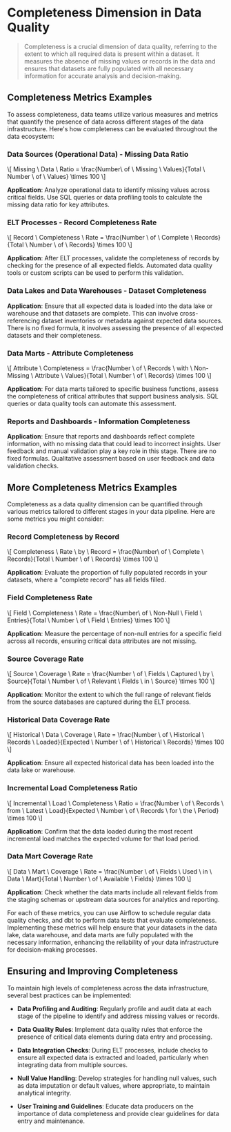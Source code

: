 # Completeness Dimension in Data Quality
> Completeness is a crucial dimension of data quality, referring to the extent to which all required data is present within a dataset. It measures the absence of missing values or records in the data and ensures that datasets are fully populated with all necessary information for accurate analysis and decision-making.

## Completeness Metrics Examples
To assess completeness, data teams utilize various measures and metrics that quantify the presence of data across different stages of the data infrastructure. Here's how completeness can be evaluated throughout the data ecosystem:

### Data Sources (Operational Data) - Missing Data Ratio
\\[ Missing \ Data \ Ratio = \frac{Number\ of \ Missing \ Values}{Total \ Number \ of \ Values} \times 100 \\]

**Application**: Analyze operational data to identify missing values across critical fields. Use SQL queries or data profiling tools to calculate the missing data ratio for key attributes.

### ELT Processes - Record Completeness Rate
\\[ Record \ Completeness \ Rate = \frac{Number \ of \ Complete \ Records}{Total \ Number \ of \ Records} \times 100 \\]

**Application**: After ELT processes, validate the completeness of records by checking for the presence of all expected fields. Automated data quality tools or custom scripts can be used to perform this validation.

### Data Lakes and Data Warehouses - Dataset Completeness
**Application**: Ensure that all expected data is loaded into the data lake or warehouse and that datasets are complete. This can involve cross-referencing dataset inventories or metadata against expected data sources. There is no fixed formula, it involves assessing the presence of all expected datasets and their completeness.

### Data Marts - Attribute Completeness
\\[ Attribute \ Completeness = \frac{Number \ of \ Records \ with \ Non-Missing \ Attribute \ Values}{Total \ Number \ of \ Records} \times 100 \\]

**Application**: For data marts tailored to specific business functions, assess the completeness of critical attributes that support business analysis. SQL queries or data quality tools can automate this assessment.

### Reports and Dashboards - Information Completeness
**Application**: Ensure that reports and dashboards reflect complete information, with no missing data that could lead to incorrect insights. User feedback and manual validation play a key role in this stage. There are no fixed formulas. Qualitative assessment based on user feedback and data validation checks.

## More Completeness Metrics Examples
Completeness as a data quality dimension can be quantified through various metrics tailored to different stages in your data pipeline. Here are some metrics you might consider:

### Record Completeness by Record
\\[ Completeness \ Rate \ by \ Record = \frac{Number\ of \ Complete \ Records}{Total \ Number \ of \ Records} \times 100 \\]

**Application**: Evaluate the proportion of fully populated records in your datasets, where a "complete record" has all fields filled.

### Field Completeness Rate
\\[ Field \ Completeness \ Rate = \frac{Number\ of \ Non-Null \ Field \ Entries}{Total \ Number \ of \ Field \ Entries} \times 100 \\]

**Application**: Measure the percentage of non-null entries for a specific field across all records, ensuring critical data attributes are not missing.

### Source Coverage Rate
\\[ Source \ Coverage \ Rate = \frac{Number \ of \ Fields \ Captured \ by \ Source}{Total \ Number \ of \ Relevant \ Fields \ in \ Source} \times 100 \\]

**Application**: Monitor the extent to which the full range of relevant fields from the source databases are captured during the ELT process.

### Historical Data Coverage Rate
\\[ Historical \ Data \ Coverage \ Rate = \frac{Number \ of \ Historical \ Records \ Loaded}{Expected \ Number \ of \ Historical \ Records} \times 100 \\]

**Application**: Ensure all expected historical data has been loaded into the data lake or warehouse.

### Incremental Load Completeness Ratio
\\[ Incremental \ Load \ Completeness \ Ratio = \frac{Number \ of \ Records \ from \ Latest \ Load}{Expected \ Number \ of \ Records \ for \ the \ Period} \times 100 \\]

**Application**: Confirm that the data loaded during the most recent incremental load matches the expected volume for that load period.

### Data Mart Coverage Rate
\\[ Data \ Mart \ Coverage \ Rate = \frac{Number \ of \ Fields \ Used \ in \ Data \ Mart}{Total \ Number \ of \ Available \ Fields} \times 100 \\]

**Application**: Check whether the data marts include all relevant fields from the staging schemas or upstream data sources for analytics and reporting.

For each of these metrics, you can use Airflow to schedule regular data quality checks, and dbt to perform data tests that evaluate completeness. Implementing these metrics will help ensure that your datasets in the data lake, data warehouse, and data marts are fully populated with the necessary information, enhancing the reliability of your data infrastructure for decision-making processes.

## Ensuring and Improving Completeness
To maintain high levels of completeness across the data infrastructure, several best practices can be implemented:

* **Data Profiling and Auditing**:
  Regularly profile and audit data at each stage of the pipeline to identify and address missing values or records.

* **Data Quality Rules**:
  Implement data quality rules that enforce the presence of critical data elements during data entry and processing.

* **Data Integration Checks**:
  During ELT processes, include checks to ensure all expected data is extracted and loaded, particularly when integrating data from multiple sources.

* **Null Value Handling**:
  Develop strategies for handling null values, such as data imputation or default values, where appropriate, to maintain analytical integrity.

* **User Training and Guidelines**:
  Educate data producers on the importance of data completeness and provide clear guidelines for data entry and maintenance.
